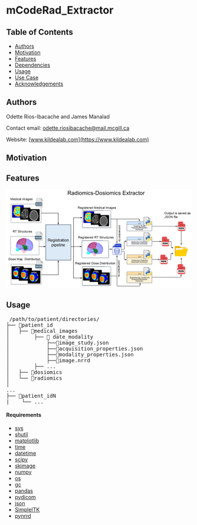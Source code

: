 # mCodeRad_Extractor
## Table of Contents
  *  [Authors](#Authors)
  *  [Motivation](#Motivation)
  *  [Features](#Features)
  *  [Dependencies](#Dependencies)
  *  [Usage](#Usage)
  *  [Use Case](#UseCase)
  *  [Acknowledgements](#Acknowledgments)
## Authors
Odette Rios-Ibacache and James Manalad

Contact email: <a href="mailto:odette.riosibacache@mail.mcgill.ca">odette.riosibacache@mail.mcgill.ca</a>

Website:  [www.kildealab.com](https://www.kildealab.com) 

## Motivation
## Features
![Optional Text](diagram.png)

    
## Usage

<pre> /path/to/patient/directories/ 
├── 📁patient_id
│   ├── 📁medical_images
│        ├── 📁 date_modality
│            ├──📄image_study.json
│            ├──📄acquisition_properties.json
│            ├──📄modality_properties.json 
│            ├──📄image.nrrd 
│        ├── ... 
│   ├── 📁dosiomics
│   └── 📁radiomics
│ 
...
├── 📁patient_idN
|    └── ...
</pre>

#### Requirements
  *  [sys](https://docs.python.org/3/library/sys.html)
  *  [shutil](https://docs.python.org/3/library/shutil.html)
  *  [matplotlib](https://matplotlib.org/)
  *  [time](https://docs.python.org/3/library/time.html)
  *  [datetime](https://docs.python.org/3/library/datetime.html)
  *  [scipy](https://scipy.org/)
  *  [skimage](https://scikit-image.org/)
  *  [numpy](https://numpy.org/)
  *  [os](https://docs.python.org/3/library/os.html)
  *  [gc](https://docs.python.org/3/library/gc.html)
  *  [pandas](https://pandas.pydata.org/)
  *  [pydicom](https://pydicom.github.io/pydicom/stable/)
  *  [json](https://docs.python.org/3/library/json.html)
  *  [SimpleITK](https://docs.python.org/3/library/json.html)
  *  [pynrrd](https://pynrrd.readthedocs.io/en/stable/index.html#)
